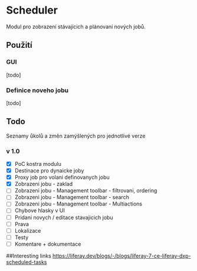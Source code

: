 # Scheduler
Modul pro zobrazení stávajícich a plánovaní nových jobů.

## Použití

### GUI
[todo]

### Definice noveho jobu
[todo]

## Todo
Seznamy ůkolů a změn zamýšlených pro jednotlivé verze
### v 1.0
-[x] PoC kostra modulu
-[x] Destinace pro dynaicke joby
-[x] Proxy job pro volani definovanych jobu
-[x] Zobrazeni jobu - zaklad 
-[ ] Zobrazeni jobu - Management toolbar - filtrovani, ordering 
-[ ] Zobrazeni jobu - Management toolbar - search
-[ ] Zobrazeni jobu - Management toolbar - Multiactions
-[ ] Chybove hlasky v UI
-[ ] Pridani novych / editace stavajicich jobu
-[ ] Prava
-[ ] Lokalizace
-[ ] Testy
-[ ] Komentare + dokumentace

##Interesting links
https://liferay.dev/blogs/-/blogs/liferay-7-ce-liferay-dxp-scheduled-tasks
